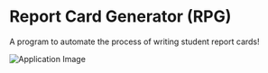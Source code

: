 # Report Card Generator (RPG)

A program to automate the  process of writing student report cards!

![Application Image](https://i.imgur.com/zh4UMjb.png)

